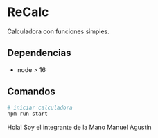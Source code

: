 # ReCalc

Calculadora con funciones simples.

## Dependencias

- node > 16

## Comandos

```bash
# iniciar calculadora
npm run start
```
Hola! Soy el integrante de la Mano Manuel Agustín